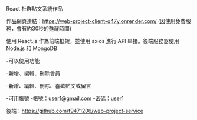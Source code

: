 React 社群貼文系統作品 

作品網頁連結：https://web-project-client-q47y.onrender.com/
(因使用免費服務，會有約30秒的甦醒時間)

使用 React.js 作為前端框架，並使用 axios 進行 API 串接。後端服務器使用 Node.js 和 MongoDB

-可以使用功能

-新增、編輯、刪除會員

-新增、編輯、刪除、喜歡貼文或留言

-可用帳號 -帳號：user1@gmail.com -密碼：user1

後端：https://github.com/f9471206/web-project-service
